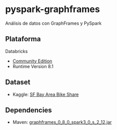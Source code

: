 # pyspark-graphframes
Análisis de datos con GraphFrames y PySpark

Plataforma
----------
Databricks 
- [Community Edition](https://community.cloud.databricks.com/login.html)
- Runtime Version 8.1

Dataset
-------
- Kaggle: [SF Bay Area Bike Share](https://www.kaggle.com/benhamner/sf-bay-area-bike-share)

Dependencies
---------
- Maven: [graphframes_0_8_0_spark3_0_s_2_12.jar](https://mvnrepository.com/artifact/graphframes/graphframes/0.8.0-spark3.0-s_2.12)

